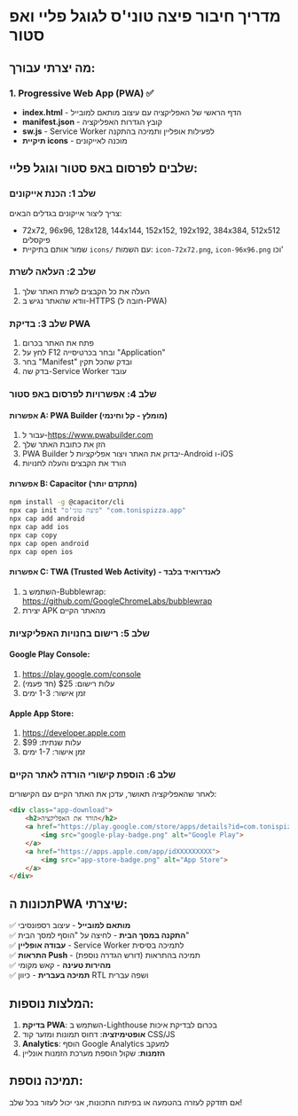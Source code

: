 # מדריך חיבור פיצה טוני'ס לגוגל פליי ואפ סטור

## מה יצרתי עבורך:

### 1. Progressive Web App (PWA) ✅
- **index.html** - הדף הראשי של האפליקציה עם עיצוב מותאם למובייל
- **manifest.json** - קובץ הגדרות האפליקציה
- **sw.js** - Service Worker לפעילות אופליין ותמיכה בהתקנה
- **תיקיית icons** - מוכנה לאייקונים

## שלבים לפרסום באפ סטור וגוגל פליי:

### שלב 1: הכנת אייקונים
צריך ליצור אייקונים בגדלים הבאים:
- 72x72, 96x96, 128x128, 144x144, 152x152, 192x192, 384x384, 512x512 פיקסלים
- שמור אותם בתיקיית `icons/` עם השמות: `icon-72x72.png`, `icon-96x96.png` וכו'

### שלב 2: העלאה לשרת
1. העלה את כל הקבצים לשרת האתר שלך
2. וודא שהאתר נגיש ב-HTTPS (חובה ל-PWA)

### שלב 3: בדיקת PWA
1. פתח את האתר בכרום
2. לחץ על F12 ובחר בכרטיסייה "Application"
3. בחר "Manifest" ובדק שהכל תקין
4. בדק שה-Service Worker עובד

### שלב 4: אפשרויות לפרסום באפ סטור

#### אפשרות A: PWA Builder (מומלץ - קל וחינמי)
1. עבור ל-https://www.pwabuilder.com
2. הזן את כתובת האתר שלך
3. PWA Builder יבדוק את האתר ויצור אפליקציות ל-Android ו-iOS
4. הורד את הקבצים והעלה לחנויות

#### אפשרות B: Capacitor (מתקדם יותר)
```bash
npm install -g @capacitor/cli
npx cap init "פיצה טוני'ס" "com.tonispizza.app"
npx cap add android
npx cap add ios
npx cap copy
npx cap open android
npx cap open ios
```

#### אפשרות C: TWA (Trusted Web Activity) - לאנדרואיד בלבד
1. השתמש ב-Bubblewrap: https://github.com/GoogleChromeLabs/bubblewrap
2. יצירת APK מהאתר הקיים

### שלב 5: רישום בחנויות האפליקציות

#### Google Play Console:
1. https://play.google.com/console
2. עלות רישום: $25 (חד פעמי)
3. זמן אישור: 1-3 ימים

#### Apple App Store:
1. https://developer.apple.com
2. עלות שנתית: $99
3. זמן אישור: 1-7 ימים

### שלב 6: הוספת קישורי הורדה לאתר הקיים
לאחר שהאפליקציה תאושר, עדכן את האתר הקיים עם הקישורים:

```html
<div class="app-download">
    <h2>הורד את האפליקציה</h2>
    <a href="https://play.google.com/store/apps/details?id=com.tonispizza.app">
        <img src="google-play-badge.png" alt="Google Play">
    </a>
    <a href="https://apps.apple.com/app/idXXXXXXXXX">
        <img src="app-store-badge.png" alt="App Store">
    </a>
</div>
```

## תכונות הPWA שיצרתי:

✅ **מותאם למובייל** - עיצוב רספונסיבי  
✅ **התקנה במסך הבית** - לחיצה על "הוסף למסך הבית"  
✅ **עבודה אופליין** - Service Worker לתמיכה בסיסית  
✅ **התראות Push** - תמיכה בהתראות (דורש הגדרה נוספת)  
✅ **מהירות טעינה** - קאש מקומי  
✅ **תמיכה בעברית** - כיוון RTL ושפה עברית  

## המלצות נוספות:

1. **בדיקת PWA**: השתמש ב-Lighthouse בכרום לבדיקת איכות
2. **אופטימיזציה**: דחוס תמונות ומזער קוד CSS/JS
3. **Analytics**: הוסף Google Analytics למעקב
4. **הזמנות**: שקול הוספת מערכת הזמנות אונליין

## תמיכה נוספת:
אם תזדקק לעזרה בהטמעה או בפיתוח התכונות, אני יכול לעזור בכל שלב!
